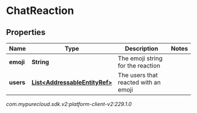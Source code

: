 # ChatReaction


## Properties

| Name | Type | Description | Notes |
| ------------ | ------------- | ------------- | ------------- |
| **emoji** | **String** | The emoji string for the reaction |  |
| **users** | [**List&lt;AddressableEntityRef&gt;**](AddressableEntityRef) | The users that reacted with an emoji |  |




_com.mypurecloud.sdk.v2:platform-client-v2:229.1.0_
